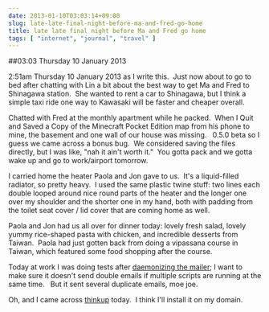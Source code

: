 ```yaml
---
date: 2013-01-10T03:03:14+09:00
slug: late-late-final-night-before-ma-and-fred-go-home
title: late late final night before Ma and Fred go home
tags: [ "internet", "journal", "travel" ]
---
```


##03:03 Thursday 10 January 2013

2:51am Thursday 10 January 2013 as I write this.  Just now about to go to bed after chatting with Lin a bit about the best way to get Ma and Fred to Shinagawa station.  She wanted to rent a car to Shinagawa, but I think a simple taxi ride one way to Kawasaki will be faster and cheaper overall.

Chatted with Fred at the monthly apartment while he packed.  When I Quit and Saved a Copy of the Minecraft Pocket Edition map from his phone to mine, the basement and one wall of our house was missing.   0.5.0 beta so I guess we came across a bonus bug.  We considered saving the files directly, but I was like, "nah it ain't worth it."  You gotta pack and we gotta wake up and go to work/airport tomorrow.

I carried home the heater Paola and Jon gave to us.  It's a liquid-filled radiator, so pretty heavy.  I used the same plastic twine stuff: two lines each double looped around nice round parts of the heater and the longer one over my shoulder and the shorter one in my hand, both with padding from the toilet seat cover / lid cover that are coming home as well.

Paola and Jon had us all over for dinner today: lovely fresh salad, lovely yummy rice-shaped pasta with chicken, and incredible desserts from Taiwan.  Paola had just gotten back from doing a vipassana course in Taiwan, which featured some food shopping after the course.

Today at work I was doing tests after [daemonizing the mailer](https://stackoverflow.com/questions/14211281/how-to-daemonize-a-php-script-to-be-run-with-upstart); I want to make sure it doesn't send double emails if multiple scripts are running at the same time.   But it sent several duplicate emails, moe joe.

Oh, and I came across [thinkup](https://thinkup.com) today.  I think I'll install it on my domain.
